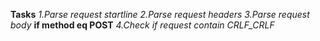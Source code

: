 **Tasks**
*1.Parse request startline*
*2.Parse request headers*
*3.Parse request body* __if method eq POST__
*4.Check if request contain CRLF_CRLF*
